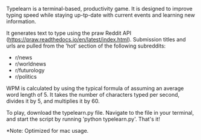 Typelearn is a terminal-based, productivity game. It is designed to improve typing speed while staying up-tp-date with current events and learning new information.

It generates text to type using the praw Reddit API (https://praw.readthedocs.io/en/latest/index.html). Submission titles and urls are pulled from the 'hot' section of the following subreddits:
  - r/news
  - r/worldnews
  - r/futurology
  - r/politics
  
WPM is calculated by using the typical formula of assuming an average word length of 5. It takes the number of characters typed per second, divides it by 5, and multiplies it by 60.

To play, download the typelearn.py file. Navigate to the file in your terminal, and start the script by running 'python typelearn.py'. That's it!

*Note: Optimized for mac usage.
